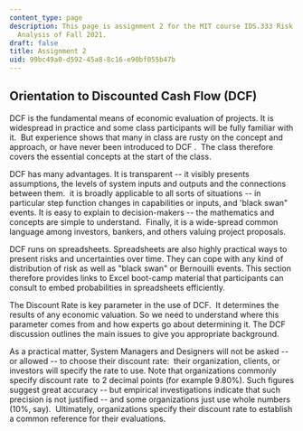 ```yaml
---
content_type: page
description: This page is assignment 2 for the MIT course IDS.333 Risk and Decision
  Analysis of Fall 2021.
draft: false
title: Assignment 2
uid: 99bc49a0-d592-45a8-8c16-e90bf055b47b
---
```

## Orientation to Discounted Cash Flow (DCF)

DCF is the fundamental means of economic evaluation of projects. It is widespread in practice and some class participants will be fully familiar with it.  But experience shows that many in class are rusty on the concept and approach, or have never been introduced to DCF .  The class therefore covers the essential concepts at the start of the class.

DCF has many advantages. It is transparent -- it visibly presents assumptions, the levels of system inputs and outputs and the connections between them.  it is broadly applicable to all sorts of situations -- in particular step function changes in capabilities or inputs, and 'black swan" events. It is easy to explain to decision-makers -- the mathematics and concepts are simple to understand.  Finally, it is a wide-spread common language among investors, bankers, and others valuing project proposals.

DCF runs on spreadsheets. Spreadsheets are also highly practical ways to present risks and uncertainties over time. They can cope with any kind of distribution of risk as well as "black swan" or Bernouilli events. This section therefore provides links to Excel boot-camp material that participants can consult to embed probabilities in spreadsheets efficiently.

The Discount Rate is key parameter in the use of DCF.  It determines the results of any economic valuation. So we need to understand where this parameter comes from and how experts go about determining it. The DCF discussion outlines the main issues to give you appropriate background. 

As a practical matter, System Managers and Designers will not be asked -- or allowed -- to choose their discount rate:  their organization, clients, or investors will specify the rate to use. Note that organizations commonly specify discount rate  to 2 decimal points (for example 9.80%). Such figures suggest great accuracy -- but empirical investigations indicate that such precision is not justified -- and some organizations just use whole numbers (10%, say).  Ultimately, organizations specify their discount rate to establish a common reference for their evaluations.